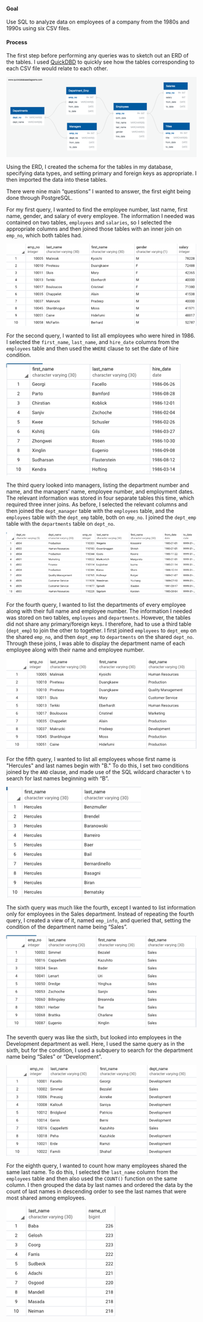 #### Goal

Use SQL to analyze data on employees of a company from the 1980s and 1990s using six CSV files.

#### Process

The first step before performing any queries was to sketch out an ERD of the tables. I used [QuickDBD](https://www.quickdatabasediagrams.com) to quickly see how the tables corresponding to each CSV file would relate to each other.  

![ ERD_image.png](https://github.com/lorijta92/sql-employee-db/blob/master/Images/ERD_image.png)

Using the ERD, I created the schema for the tables in my database, specifying data types, and setting primary and foreign keys as appropriate. I then imported the data into these tables. 

There were nine main “questions” I wanted to answer, the first eight being done through PostgreSQL. 

For my first query, I wanted to find the employee number, last name, first name, gender, and salary of every employee. The information I needed was contained on two tables, `employees` and `salaries`, so I selected the appropriate columns and then joined those tables with an inner join on `emp_no`, which both tables had.

![emp_gender_salary.png](https://github.com/lorijta92/sql-employee-db/blob/master/Images/Tables/emp_gender_salary.png)

For the second query, I wanted to list all employees who were hired in 1986. I selected the `first_name`, `last_name`, and `hire_date` columns from the `employees` table and then used the `WHERE` clause to set the date of hire condition. 

![emp1986.png](https://github.com/lorijta92/sql-employee-db/blob/master/Images/Tables/emp1986.png)

The third query looked into managers, listing the department number and name, and the managers’ name, employee number, and employment dates. The relevant information was stored in four separate tables this time, which required three inner joins. As before, I selected the relevant columns and then joined the `dept_manager` table with the `employees` table, and the `employees` table with the `dept_emp` table, both on `emp_no`. I joined the `dept_emp` table with the `departments` table on `dept_no`. 

![manager_info.png](https://github.com/lorijta92/sql-employee-db/blob/master/Images/Tables/manager_info.png)

For the fourth query, I wanted to list the departments of every employee along with their full name and employee number. The information I needed was stored on two tables, `employees` and `departments`. However, the tables did not share any primary/foreign keys. I therefore, had to use a third table (`dept_emp`) to join the other to together. I first joined `employees` to `dept_emp` on the shared `emp_no`, and then `dept_emp` to `departments` on the shared `dept_no`. Through these joins, I was able to display the department name of each employee along with their name and employee number. 

![emp_dept_info.png](https://github.com/lorijta92/sql-employee-db/blob/master/Images/Tables/emp_dept_info.png)

For the fifth query, I wanted to list all employees whose first name is "Hercules" and last names begin with "B." To do this, I set two conditions joined by the `AND` clause, and made use of the SQL wildcard character `%` to search for last names beginning with “B”.

![hercules_b.png](https://github.com/lorijta92/sql-employee-db/blob/master/Images/Tables/hercules_b.png)

The sixth query was much like the fourth, except I wanted to list information only for employees in the Sales department. Instead of repeating the fourth query, I created a view of it, named `emp_info`, and queried that, setting the condition of  the department name being “Sales”.

![sales_emp.png](https://github.com/lorijta92/sql-employee-db/blob/master/Images/Tables/sales_emp.png)

The seventh query was like the sixth, but looked into employees in the Development department as well. Here, I used the same query as in the sixth, but for the condition, I used a subquery to search for the department name being “Sales” or “Development”. 

![sales_dev_emp.png](https://github.com/lorijta92/sql-employee-db/blob/master/Images/Tables/sales_dev_emp.png)

For the eighth query, I wanted to count how many employees shared the same last name. To do this, I selected the `last_name` column from the `employees` table and then also used the `COUNT()` function on the same column. I then grouped the data by last names and ordered the data by the count of last names in descending order to see the last names that were most shared among employees. 

![emp_last_name_count]( https://github.com/lorijta92/sql-employee-db/blob/master/Images/Tables/emp_last_name_count.png)
